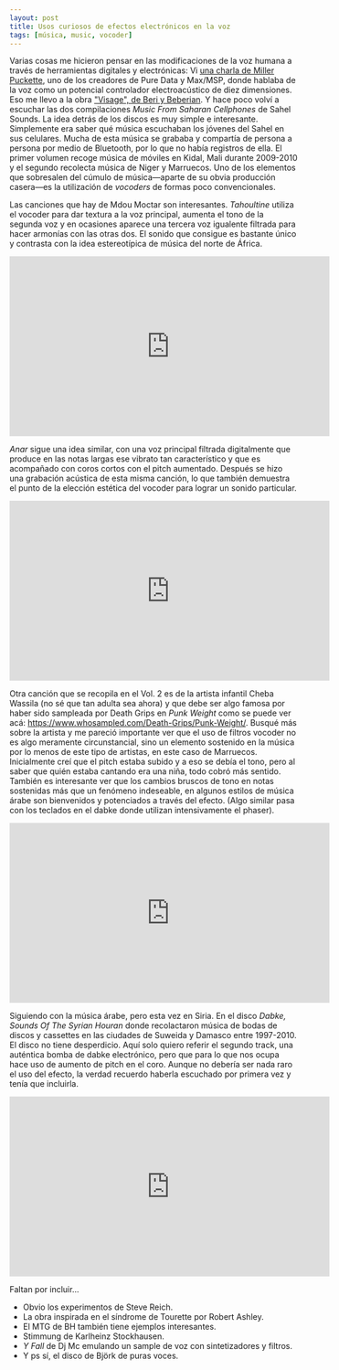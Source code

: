 ```yaml
---
layout: post
title: Usos curiosos de efectos electrónicos en la voz
tags: [música, music, vocoder]
---
```


Varias cosas me hicieron pensar en las modificaciones de la voz humana a través de herramientas digitales y electrónicas: Vi [una charla de Miller Puckette](https://youtu.be/ZLACjtOpe0Q?t=1967), uno de los creadores de Pure Data y Max/MSP, donde hablaba de la voz como un potencial controlador electroacústico de diez dimensiones. Eso me llevo a la obra ["Visage", de Beri y Beberian](https://www.youtube.com/watch?v=JmMJV-NrQrA). Y hace poco volví a escuchar las dos compilaciones _Music From Saharan Cellphones_ de Sahel Sounds. La idea detrás de los discos es muy simple e interesante. Simplemente era saber qué música escuchaban los jóvenes del Sahel en sus celulares. Mucha de esta música se grababa y compartía de persona a persona por medio de Bluetooth, por lo que no había registros de ella. El primer volumen recoge música de móviles en Kidal, Mali durante 2009-2010 y el segundo recolecta música de Niger y Marruecos. Uno de los elementos que sobresalen del cúmulo de música—aparte de su obvia producción casera—es la utilización de _vocoders_ de formas poco convencionales. 

Las canciones que hay de Mdou Moctar son interesantes. _Tahoultine_ utiliza el vocoder para dar textura a la voz principal, aumenta el tono de la segunda voz y en ocasiones aparece una tercera voz igualente filtrada para hacer armonías con las otras dos. El sonido que consigue es bastante único y contrasta con la idea estereotípica de música del norte de África. 

<iframe width="560" height="315" src="https://www.youtube.com/embed/kUtX6fa_Ebc" title="YouTube video player" frameborder="0" allow="accelerometer; autoplay; clipboard-write; encrypted-media; gyroscope; picture-in-picture; web-share" allowfullscreen></iframe>

_Anar_ sigue una idea similar, con una voz principal filtrada digitalmente que produce en las notas largas ese vibrato tan característico y que es acompañado con coros cortos con el pitch aumentado. Después se hizo una grabación acústica de esta misma canción, lo que también demuestra el punto de la elección estética del vocoder para lograr un sonido particular.

<iframe width="560" height="315" src="https://www.youtube.com/embed/EsA4GkSGALc" title="YouTube video player" frameborder="0" allow="accelerometer; autoplay; clipboard-write; encrypted-media; gyroscope; picture-in-picture; web-share" allowfullscreen></iframe>

Otra canción que se recopila en el Vol. 2 es de la artista infantil Cheba Wassila (no sé que tan adulta sea ahora) y que debe ser algo famosa por haber sido sampleada por Death Grips en _Punk Weight_ como se puede ver acá: <https://www.whosampled.com/Death-Grips/Punk-Weight/>. Busqué más sobre la artista y me pareció importante ver que el uso de filtros vocoder no es algo meramente circunstancial, sino un elemento sostenido en la música por lo menos de este tipo de artistas, en este caso de Marruecos. Inicialmente creí que el pitch estaba subido y a eso se debía el tono, pero al saber que quién estaba cantando era una niña, todo cobró más sentido. También es interesante ver que los cambios bruscos de tono en notas sostenidas más que un fenómeno indeseable, en algunos estilos de música árabe son bienvenidos y potenciados a través del efecto. (Algo similar pasa con los teclados en el dabke donde utilizan intensivamente el phaser).

<iframe width="560" height="315" src="https://www.youtube.com/embed/1VqFLlabDKI" title="YouTube video player" frameborder="0" allow="accelerometer; autoplay; clipboard-write; encrypted-media; gyroscope; picture-in-picture; web-share" allowfullscreen></iframe> 


Siguiendo con la música árabe, pero esta vez en Siria. En el disco  _Dabke, Sounds Of The Syrian Houran_ donde recolactaron música de bodas de discos y cassettes en las ciudades de Suweida y Damasco entre 1997-2010. El disco no tiene desperdicio. Aquí solo quiero referir el segundo track, una auténtica bomba de dabke electrónico, pero que para lo que nos ocupa hace uso de aumento de pitch en el coro. Aunque no debería ser nada raro el uso del efecto, la verdad recuerdo haberla escuchado por primera vez y tenía que incluirla. 

<iframe width="560" height="315" src="https://www.youtube.com/embed/g21bfLYyk8c" title="YouTube video player" frameborder="0" allow="accelerometer; autoplay; clipboard-write; encrypted-media; gyroscope; picture-in-picture; web-share" allowfullscreen></iframe>

Faltan por incluir...

- Obvio los experimentos de Steve Reich.
- La obra inspirada en el síndrome de Tourette por Robert Ashley.
- El MTG de BH también tiene ejemplos interesantes.
- Stimmung de Karlheinz Stockhausen.
- _Y Fall_ de Dj Mc emulando un sample de voz con sintetizadores y filtros.
- Y ps sí, el disco de Björk de puras voces.
